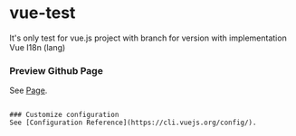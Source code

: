 # vue-test

It's only test for vue.js project with branch for version with implementation Vue I18n (lang)

### Preview Github Page
See [Page](https://kowiec.github.io/vue-test/).
```

### Customize configuration
See [Configuration Reference](https://cli.vuejs.org/config/).
